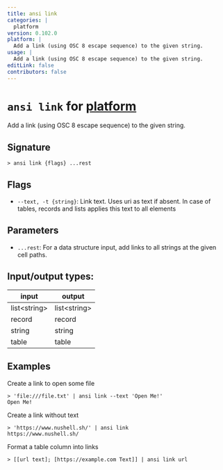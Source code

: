```yaml
---
title: ansi link
categories: |
  platform
version: 0.102.0
platform: |
  Add a link (using OSC 8 escape sequence) to the given string.
usage: |
  Add a link (using OSC 8 escape sequence) to the given string.
editLink: false
contributors: false
---
```

<!-- This file is automatically generated. Please edit the command in https://github.com/nushell/nushell instead. -->

# `ansi link` for [platform](/commands/categories/platform.md)

<div class='command-title'>Add a link (using OSC 8 escape sequence) to the given string.</div>

## Signature

```> ansi link {flags} ...rest```

## Flags

 -  `--text, -t {string}`: Link text. Uses uri as text if absent. In case of
                tables, records and lists applies this text to all elements

## Parameters

 -  `...rest`: For a data structure input, add links to all strings at the given cell paths.


## Input/output types:

| input        | output       |
| ------------ | ------------ |
| list\<string\> | list\<string\> |
| record       | record       |
| string       | string       |
| table        | table        |
## Examples

Create a link to open some file
```nu
> 'file:///file.txt' | ansi link --text 'Open Me!'
Open Me!
```

Create a link without text
```nu
> 'https://www.nushell.sh/' | ansi link
https://www.nushell.sh/
```

Format a table column into links
```nu
> [[url text]; [https://example.com Text]] | ansi link url

```
